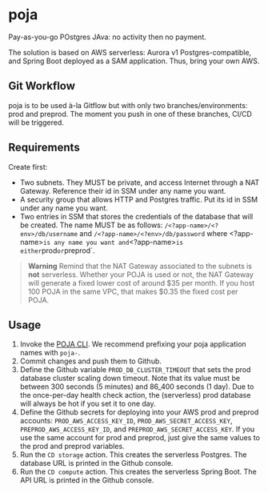 # poja
Pay-as-you-go POstgres JAva: no activity then no payment.

The solution is based on AWS serverless: Aurora v1 Postgres-compatible, and Spring Boot deployed as a SAM application.
Thus, bring your own AWS.

## Git Workflow

poja is to be used à-la Gitflow but with only two branches/environments: prod and preprod.
The moment you push in one of these branches, CI/CD will be triggered.

## Requirements

Create first:
- Two subnets. They MUST be private, and access Internet through a NAT Gateway. Reference their id in SSM under any name you want.
- A security group that allows HTTP and Postgres traffic. Put its id in SSM under any name you want.
- Two entries in SSM that stores the credentials of the database that will be created. The name MUST be as follows: `/<?app-name>/<?env>/db/username` and `/<?app-name>/<?env>/db/password` where <?app-name>` is any name you want and `<?app-name>` is either `prod` or `preprod`.

> **Warning**
> Remind that the NAT Gateway associated to the subnets is __not__ serverless.
> Whether your POJA is used or not, the NAT Gateway will generate a fixed lower cost of around $35 per month.
> If you host 100 POJA in the same VPC, that makes $0.35 the fixed cost per POJA.

## Usage
1. Invoke the [POJA CLI](https://github.com/hei-school/poja-cli). We recommend prefixing your poja application names with `poja-`.
2. Commit changes and push them to Github.
3. Define the Github variable `PROD_DB_CLUSTER_TIMEOUT` that sets the prod database cluster scaling down timeout. Note that its value must be between 300 seconds (5 minutes) and 86_400 seconds (1 day). Due to the once-per-day health check action, the (serverless) prod database will always be hot if you set it to one day.
4. Define the Github secrets for deploying into your AWS prod and preprod accounts: `PROD_AWS_ACCESS_KEY_ID`, `PROD_AWS_SECRET_ACCESS_KEY`, `PREPROD_AWS_ACCESS_KEY_ID`, and `PREPROD_AWS_SECRET_ACCESS_KEY`. If you use the same account for prod and preprod, just give the same values to the prod and preprod variables.
5. Run the `CD storage` action. This creates the serverless Postgres. The database URL is printed in the Github console.
6. Run the `CD compute` action. This creates the serverless Spring Boot. The API URL is printed in the Github console.
